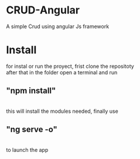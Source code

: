 # CRUD-Angular
A simple Crud using angular Js framework 

<h1>Install</h1>

for instal or run the proyect, frist clone the repositoty <br/> 
after that in the folder open a terminal and run <br/> 
<h2><b>"npm install"</b></h2> <br/> 
this will install the modules needed, finally use <br/> 
<h2><b>"ng serve -o"</b></h2> <br/> 
to launch the app 
